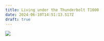 ```yaml
---
title: Living under the Thunderbolt T1000
date: 2024-06-10T14:51:13.517Z
draft: true
---
```



![](/img/federal_signal_thunderbolt_1003_head.jpg)